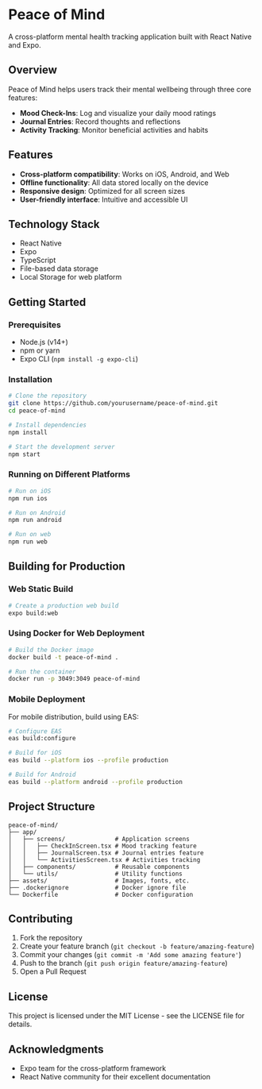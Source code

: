 # Peace of Mind

A cross-platform mental health tracking application built with React Native and Expo.

## Overview

Peace of Mind helps users track their mental wellbeing through three core features:
- **Mood Check-Ins**: Log and visualize your daily mood ratings
- **Journal Entries**: Record thoughts and reflections
- **Activity Tracking**: Monitor beneficial activities and habits

## Features

- **Cross-platform compatibility**: Works on iOS, Android, and Web
- **Offline functionality**: All data stored locally on the device
- **Responsive design**: Optimized for all screen sizes
- **User-friendly interface**: Intuitive and accessible UI

## Technology Stack

- React Native
- Expo
- TypeScript
- File-based data storage
- Local Storage for web platform

## Getting Started

### Prerequisites

- Node.js (v14+)
- npm or yarn
- Expo CLI (`npm install -g expo-cli`)

### Installation

```bash
# Clone the repository
git clone https://github.com/yourusername/peace-of-mind.git
cd peace-of-mind

# Install dependencies
npm install

# Start the development server
npm start
```

### Running on Different Platforms

```bash
# Run on iOS
npm run ios

# Run on Android
npm run android

# Run on web
npm run web
```

## Building for Production

### Web Static Build

```bash
# Create a production web build
expo build:web
```

### Using Docker for Web Deployment

```bash
# Build the Docker image
docker build -t peace-of-mind .

# Run the container
docker run -p 3049:3049 peace-of-mind
```

### Mobile Deployment

For mobile distribution, build using EAS:

```bash
# Configure EAS
eas build:configure

# Build for iOS
eas build --platform ios --profile production

# Build for Android
eas build --platform android --profile production
```

## Project Structure

```
peace-of-mind/
├── app/
│   ├── screens/              # Application screens
│   │   ├── CheckInScreen.tsx # Mood tracking feature
│   │   ├── JournalScreen.tsx # Journal entries feature
│   │   └── ActivitiesScreen.tsx # Activities tracking
│   ├── components/           # Reusable components
│   └── utils/                # Utility functions
├── assets/                   # Images, fonts, etc.
├── .dockerignore             # Docker ignore file
└── Dockerfile                # Docker configuration
```

## Contributing

1. Fork the repository
2. Create your feature branch (`git checkout -b feature/amazing-feature`)
3. Commit your changes (`git commit -m 'Add some amazing feature'`)
4. Push to the branch (`git push origin feature/amazing-feature`)
5. Open a Pull Request

## License

This project is licensed under the MIT License - see the LICENSE file for details.

## Acknowledgments

- Expo team for the cross-platform framework
- React Native community for their excellent documentation